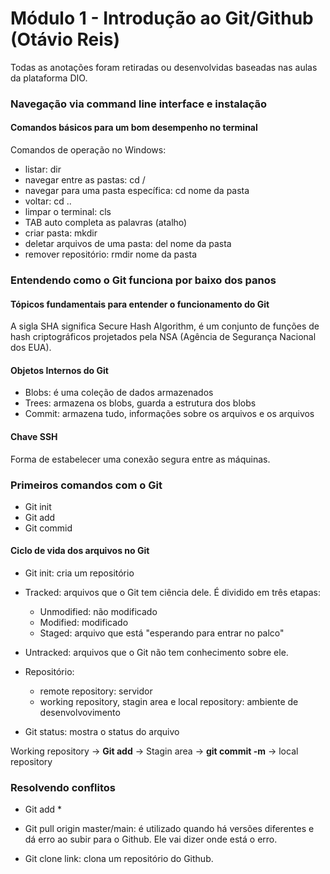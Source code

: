 # Módulo 1 - Introdução ao Git/Github (Otávio Reis)

Todas as anotações foram retiradas ou desenvolvidas baseadas nas aulas da plataforma DIO.



### Navegação via command line interface e instalação

#### Comandos básicos para um bom desempenho no terminal

Comandos de operação no Windows:

* listar: dir
* navegar entre as pastas: cd /
* navegar para uma pasta específica: cd nome da pasta
* voltar: cd ..
* limpar o terminal: cls
* TAB auto completa as palavras (atalho)
* criar pasta: mkdir
* deletar arquivos de uma pasta: del nome da pasta
* remover repositório: rmdir nome da pasta



### Entendendo como o Git funciona por baixo dos panos

#### Tópicos fundamentais para entender o funcionamento do Git

A sigla SHA significa Secure Hash Algorithm, é um conjunto de funções de hash criptográficos projetados pela NSA (Agência de Segurança Nacional dos EUA).



#### Objetos Internos do Git

* Blobs: é uma coleção de dados armazenados
* Trees: armazena os blobs, guarda a estrutura dos blobs
* Commit: armazena tudo, informações sobre os arquivos e os arquivos



#### Chave SSH

Forma de estabelecer uma conexão segura entre as máquinas.



### Primeiros comandos com o Git

* Git init
* Git add
* Git commid



#### 	Ciclo de vida dos arquivos no Git

* Git init: cria um repositório

  

* Tracked: arquivos que o Git tem ciência dele. É dividido em três etapas:

  * Unmodified: não modificado
  * Modified: modificado
  * Staged: arquivo que está "esperando para entrar no palco"

* Untracked: arquivos que o Git não tem conhecimento sobre ele.



* Repositório: 
  * remote repository: servidor
  * working repository, stagin area e local repository: ambiente de desenvolvovimento



* Git status: mostra o status do arquivo



Working repository -> **Git add** -> Stagin area -> **git commit -m** -> local repository



### Resolvendo conflitos

* Git add *



* Git pull origin master/main: é utilizado quando há versões diferentes e dá erro ao subir para o Github. Ele vai dizer onde está o erro.



* Git clone link: clona um repositório do Github.









 

